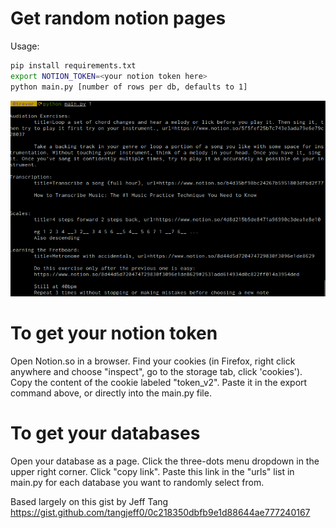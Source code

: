 # Get random notion pages

Usage: 



```bash
pip install requirements.txt
export NOTION_TOKEN=<your notion token here>
python main.py [number of rows per db, defaults to 1]
```

![example usage](/screenshots/2021-09-23_12-13.png)

# To get your notion token

Open Notion.so in a browser. Find your cookies (in Firefox, right click anywhere and choose "inspect", go to the storage tab, click 'cookies'). Copy the content of the cookie labeled "token_v2". Paste it in the export command above, or directly into the main.py file.

# To get your databases 

Open your database as a page. Click the three-dots menu dropdown in the upper right corner. Click "copy link". Paste this link in the "urls" list in main.py for each database you want to randomly select from. 

Based largely on this gist by Jeff Tang https://gist.github.com/tangjeff0/0c218350dbfb9e1d88644ae777240167